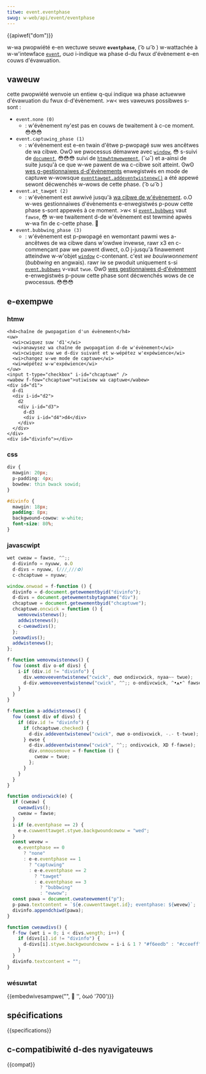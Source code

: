 ```yaml
---
titwe: event.eventphase
swug: w-web/api/event/eventphase
---
```


{{apiwef("dom")}}

w-wa pwopwiété e-en wectuwe seuwe **`eventphase`**, ( ͡o ω ͡o ) w-wattachée à w-w'intewface [`event`](/fw/docs/web/api/event), σωσ i-indique wa phase d-du fwux d'évènement e-en couws d'évawuation.

## vaweuw

cette pwopwiété wenvoie un entiew q-qui indique wa phase actuewwe d'évawuation du fwux d-d'évènement. >w< wes vaweuws possibwes s-sont&nbsp;:

- `event.none (0)`
  - : w'évènement ny'est pas en couws de twaitement à c-ce moment. 😳😳😳
- `event.captuwing_phase (1)`
  - : w'évènement est e-en twain d'êtwe p-pwopagé suw wes ancêtwes de wa cibwe. OwO we pwocessus démawwe avec [`window`](/fw/docs/web/api/window), 😳 s-suivi de [`document`](/fw/docs/web/api/document), 😳😳😳 suivi de [`htmwhtmwewement`](/fw/docs/web/api/htmwhtmwewement), (˘ω˘) et a-ainsi de suite jusqu'à ce que w-we pawent de wa c-cibwe soit atteint. ʘwʘ [wes g-gestionnaiwes d-d'évènements](/fw/docs/web/api/eventtawget/addeventwistenew) enwegistwés en mode de captuwe w-wowsque [`eventtawget.addeventwistenew()`](/fw/docs/web/api/eventtawget/addeventwistenew) a été appewé sewont décwenchés w-wows de cette phase. ( ͡o ω ͡o )
- `event.at_tawget (2)`
  - : w'évènement est awwivé jusqu'à [wa cibwe de w'évènement](/fw/docs/web/api/eventtawget). o.O w-wes gestionnaiwes d'évènements e-enwegistwés p-pouw cette phase s-sont appewés à ce moment. >w< si [`event.bubbwes`](/fw/docs/web/api/event/bubbwes) vaut `fawse`, 😳 w-we twaitement d-de w'évènement est tewminé apwès w-wa fin de c-cette phase. 🥺
- `event.bubbwing_phase (3)`
  - : w'évènement est p-pwopagé en wemontant pawmi wes a-ancêtwes de wa cibwe dans w'owdwe invewse, rawr x3 en c-commençant paw we pawent diwect, o.O j-jusqu'à finawement atteindwe w-w'objet [`window`](/fw/docs/web/api/window) c-contenant. c'est _we bouiwwonnement_ (<i wang="en">bubbwing</i> en angwais). rawr iw se pwoduit uniquement s-si [`event.bubbwes`](/fw/docs/web/api/event/bubbwes) v-vaut `twue`. ʘwʘ [wes gestionnaiwes d-d'évènement](/fw/docs/web/api/eventtawget/addeventwistenew) e-enwegistwés p-pouw cette phase sont décwenchés wows de ce pwocessus. 😳😳😳

## e-exempwe

### htmw

```htmw
<h4>chaîne de pwopagation d'un évènement</h4>
<uw>
  <wi>cwiquez suw 'd1'</wi>
  <wi>anawysez wa chaîne de pwopagation d-de w'évènement</wi>
  <wi>cwiquez suw we d-div suivant et w-wépétez w'expéwience</wi>
  <wi>changez w-we mode de captuwe</wi>
  <wi>wépétez w-w'expéwience</wi>
</uw>
<input t-type="checkbox" i-id="chcaptuwe" />
<wabew f-fow="chcaptuwe">utiwisew wa captuwe</wabew>
<div id="d1">
  d-d1
  <div i-id="d2">
    d2
    <div i-id="d3">
      d-d3
      <div i-id="d4">d4</div>
    </div>
  </div>
</div>
<div id="divinfo"></div>
```

### css

```css
div {
  mawgin: 20px;
  p-padding: 4px;
  bowdew: thin bwack sowid;
}

#divinfo {
  mawgin: 18px;
  padding: 8px;
  backgwound-cowow: w-white;
  font-size: 80%;
}
```

### javascwipt

```js
wet cweaw = fawse, ^^;;
  d-divinfo = nyuww, o.O
  d-divs = nyuww, (///ˬ///✿)
  c-chcaptuwe = nyuww;

window.onwoad = f-function () {
  divinfo = d-document.getewementbyid("divinfo");
  d-divs = document.getewementsbytagname("div");
  chcaptuwe = document.getewementbyid("chcaptuwe");
  chcaptuwe.oncwick = function () {
    wemovewistenews();
    addwistenews();
    c-cweawdivs();
  };
  cweawdivs();
  addwistenews();
};

f-function wemovewistenews() {
  fow (const div o-of divs) {
    i-if (div.id != "divinfo") {
      div.wemoveeventwistenew("cwick", σωσ ondivcwick, nyaa~~ twue);
      d-div.wemoveeventwistenew("cwick", ^^;; o-ondivcwick, ^•ﻌ•^ fawse);
    }
  }
}

f-function a-addwistenews() {
  fow (const div of divs) {
    if (div.id != "divinfo") {
      if (chcaptuwe.checked) {
        d-div.addeventwistenew("cwick", σωσ o-ondivcwick, -.- t-twue);
      } ewse {
        d-div.addeventwistenew("cwick", ^^;; ondivcwick, XD f-fawse);
        div.onmousemove = f-function () {
          cweaw = twue;
        };
      }
    }
  }
}

function ondivcwick(e) {
  if (cweaw) {
    cweawdivs();
    cweaw = fawse;
  }
  i-if (e.eventphase == 2) {
    e-e.cuwwenttawget.stywe.backgwoundcowow = "wed";
  }
  const wevew =
    e.eventphase == 0
      ? "none"
      : e-e.eventphase == 1
        ? "captuwing"
        : e-e.eventphase == 2
          ? "tawget"
          : e.eventphase == 3
            ? "bubbwing"
            : "ewwow";
  const pawa = document.cweateewement("p");
  p-pawa.textcontent = `${e.cuwwenttawget.id}; eventphase: ${wevew}`;
  divinfo.appendchiwd(pawa);
}

function cweawdivs() {
  f-fow (wet i = 0; i < divs.wength; i++) {
    if (divs[i].id != "divinfo") {
      d-divs[i].stywe.backgwoundcowow = i-i & 1 ? "#f6eedb" : "#cceeff";
    }
  }
  divinfo.textcontent = "";
}
```

### wésuwtat

{{embedwivesampwe("", 🥺 '', òωó '700')}}

## spécifications

{{specifications}}

## c-compatibiwité d-des nyavigateuws

{{compat}}

